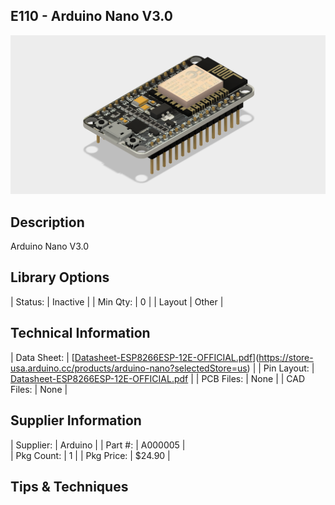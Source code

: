 ## E110 - Arduino Nano V3.0

![image](CAD/E115%20-%20wifi-esp8266/ESP8266%20v7.png)

## Description    

Arduino Nano V3.0

## Library Options

| Status: | Inactive |
| Min Qty: | 0 |
| Layout | Other | 

## Technical Information

| Data Sheet: | [[Datasheet-ESP8266ESP-12E-OFFICIAL.pdf](https://www.etechnophiles.com/wp-content/uploads/2021/11/Datasheet-ESP8266ESP-12E-OFFICIAL.pdf)](https://store-usa.arduino.cc/products/arduino-nano?selectedStore=us) |
| Pin Layout: | [Datasheet-ESP8266ESP-12E-OFFICIAL.pdf](https://www.etechnophiles.com/wp-content/uploads/2021/11/Datasheet-ESP8266ESP-12E-OFFICIAL.pdf) |
| PCB Files: | None |
| CAD Files: | None |

## Supplier Information

| Supplier: | Arduino |
| Part #: | A000005 |         
| Pkg Count: | 1 |
| Pkg Price: | $24.90 |

## Tips & Techniques


